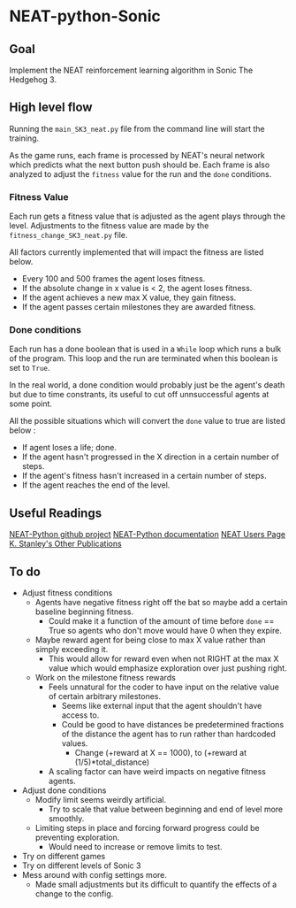 # NEAT-python-Sonic

## Goal

Implement the NEAT reinforcement learning algorithm in Sonic The Hedgehog 3.

## High level flow

Running the `main_SK3_neat.py` file from the command line will start the training. 

As the game runs, each frame is processed by NEAT's neural network which predicts what the next button push should be. Each frame is also analyzed to adjust the `fitness` value for the run and the `done` conditions.

### Fitness Value

Each run gets a fitness value that is adjusted as the agent plays through the level. Adjustments to the fitness value are made by the `fitness_change_SK3_neat.py` file. 

All factors currently implemented that will impact the fitness are listed below.
- Every 100 and 500 frames the agent loses fitness.
- If the absolute change in x value is < 2, the agent loses fitness.
- If the agent achieves a new max X value, they gain fitness.
- If the agent passes certain milestones they are awarded fitness.

### Done conditions

Each run has a done boolean that is used in a `While` loop which runs a bulk of the program. This loop and the run are terminated when this boolean is set to `True`.

In the real world, a done condition would probably just be the agent's death but due to time constrants, its useful to cut off unnsuccessful agents at some point.

All the possible situations which will convert the `done` value to true are listed below :
- If agent loses a life; done.
- If the agent hasn't progressed in the X direction in a certain number of steps.
- If the agent's fitness hasn't increased in a certain number of steps. 
- If the agent reaches the end of the level. 

## Useful Readings

[NEAT-Python github project](https://github.com/CodeReclaimers/neat-python)
[NEAT-Python documentation](https://neat-python.readthedocs.io/en/latest/)
[NEAT Users Page](http://www.cs.ucf.edu/~kstanley/neat.html)
[K. Stanley's Other Publications](http://www.cs.ucf.edu/~kstanley/#publications)

## To do

- Adjust fitness conditions
    - Agents have negative fitness right off the bat so maybe add a certain baseline beginning fitness.
        - Could make it a function of the amount of time before `done` == True so agents who don't move would have 0 when they expire.
    - Maybe reward agent for being close to max X value rather than simply exceeding it.
        - This would allow for reward even when not RIGHT at the max X value which would emphasize exploration over just pushing right.
    - Work on the milestone fitness rewards
        - Feels unnatural for the coder to have input on the relative value of certain arbitrary milestones.
            - Seems like external input that the agent shouldn't have access to.
            - Could be good to have distances be predetermined fractions of the distance the agent has to run rather than hardcoded values.
                - Change (+reward at X == 1000), to (+reward at (1/5)*total_distance)
        - A scaling factor can have weird impacts on negative fitness agents.
- Adjust done conditions
    - Modify limit seems weirdly artificial.
        - Try to scale that value between beginning and end of level more smoothly.
    - Limiting steps in place and forcing forward progress could be preventing exploration. 
        - Would need to increase or remove limits to test.
- Try on different games
- Try on different levels of Sonic 3
- Mess around with config settings more. 
    - Made small adjustments but its difficult to quantify the effects of a change to the config.

